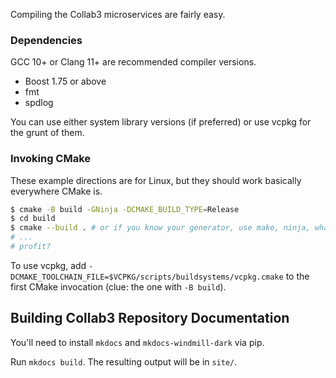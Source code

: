 Compiling the Collab3 microservices are fairly easy.

### Dependencies

GCC 10+ or Clang 11+ are recommended compiler versions.

* Boost 1.75 or above
* fmt
* spdlog

You can use either system library versions (if preferred) or use vcpkg for the grunt of them.

### Invoking CMake

These example directions are for Linux, but they should work basically everywhere CMake is.

```bash
$ cmake -B build -GNinja -DCMAKE_BUILD_TYPE=Release
$ cd build
$ cmake --build . # or if you know your generator, use make, ninja, whatever.
# ...
# profit?
```

To use vcpkg, add `-DCMAKE_TOOLCHAIN_FILE=$VCPKG/scripts/buildsystems/vcpkg.cmake` to the first CMake invocation (clue:
the one with `-B build`).

## Building Collab3 Repository Documentation

You'll need to install `mkdocs` and `mkdocs-windmill-dark` via pip.

Run `mkdocs build`. The resulting output will be in `site/`.